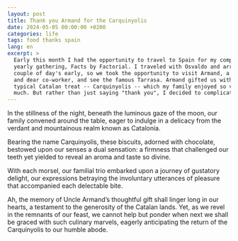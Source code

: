 ```yaml
---
layout: post
title: Thank you Armand for the Carquinyolis
date: 2024-05-05 00:00:00 +0200
categories: life
tags: food thanks spain
lang: en
excerpt: >
  Early this month I had the opportunity to travel to Spain for my company's
  yearly gathering, Facts by Factorial. I traveled with Osvaldo and arrived a
  couple of day's early, so we took the opportunity to visit Armand, a fellow
  and dear co-worker, and see the famous Tarrasa. Armand gifted us with a
  typical Catalan treat -- Carquinyolis -- which my family enjoyed so very
  much. But rather than just saying "thank you", I decided to complicate it.
---
```


In the stillness of the night, beneath the luminous gaze of the moon, our
family convened around the table, eager to indulge in a delicacy from the
verdant and mountainous realm known as Catalonia.

Bearing the name Carquinyolis, these biscuits, adorned with chocolate, bestowed
upon our senses a dual sensation: a firmness that challenged our teeth yet
yielded to reveal an aroma and taste so divine.

With each morsel, our familial trio embarked upon a journey of gustatory
delight, our expressions betraying the involuntary utterances of pleasure that
accompanied each delectable bite.

Ah, the memory of Uncle Armand’s thoughtful gift shall linger long in our
hearts, a testament to the generosity of the Catalan lands. Yet, as we revel in
the remnants of our feast, we cannot help but ponder when next we shall be
graced with such culinary marvels, eagerly anticipating the return of the
Carquinyolis to our humble abode.
